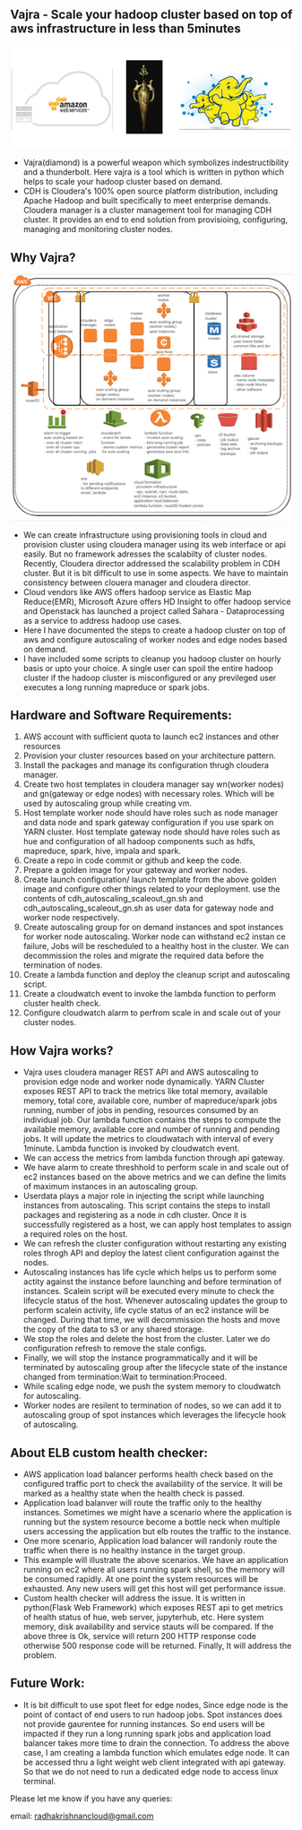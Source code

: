 Vajra - Scale your hadoop cluster based on top of aws infrastructure in less than 5minutes
------------------------------------------------------------------------------------------

![vajra](vajra-hadoop.png?raw=true)

* Vajra(diamond) is a powerful weapon which symbolizes indestructibility and a thunderbolt. Here vajra is a tool which is written in python which helps to scale your hadoop cluster based on demand.
* CDH is Cloudera's 100% open source platform distribution, including Apache Hadoop and built specifically to meet enterprise demands. Cloudera manager is a cluster management tool for managing CDH cluster. It provides an end to end solution from provisioing, configuring, managing and monitoring cluster nodes.

Why Vajra?
----------
![vajra](vajra-aws.png?raw=true)

* We can create infrastructure using provisioning tools in cloud and provision cluster using cloudera manager using its web interface or api easily. But no framework adresses the scalabilty of cluster nodes. Recently, Cloudera director addressed the scalability problem in CDH cluster. But it is bit difficult to use in some aspects. We have to maintain consistency between clouera manager and cloudera director. 
* Cloud vendors like AWS offers hadoop service as Elastic Map Reduce(EMR), Microsoft Azure offers HD Insight to offer hadoop service and Openstack has launched a project called Sahara - Dataprocessing as a service to address hadoop use cases.
* Here I have documented the steps to create a hadoop cluster on top of aws and configure autoscaling of worker nodes and edge nodes based on demand.
* I have included some scripts to cleanup you hadoop cluster on hourly basis or upto your choice. A single user can spoil the entire hadoop cluster if the hadoop cluster is misconfigured or any previleged user executes a long running mapreduce or spark jobs.

Hardware and Software Requirements:
-----------------------------------
1. AWS account with sufficient quota to launch ec2 instances and other resources
2. Provision your cluster resources based on your architecture pattern. 
3. Install the packages and manage its configuration thrugh cloudera manager.
4. Create two host templates in cloudera manager say wn(worker nodes) and gn(gateway or edge nodes) with necessary roles. Which will be used by autoscaling group while creating vm.
5. Host template worker node should have roles such as node manager and data node and spark gateway configuration if you use spark on YARN cluster. Host template gateway node should have roles such as hue and configuration of all hadoop components such as hdfs, mapreduce, spark, hive, impala and spark.
6. Create a repo in code commit or github and keep the code.
7. Prepare a golden image for your gateway and worker nodes.
8. Create launch configuration/ launch template from the above golden image and configure other things related to your deployment. use the contents of cdh_autoscaling_scaleout_gn.sh and cdh_autoscaling_scaleout_gn.sh as user data for gateway node and worker node respectively.
9. Create autoscaling group for on demand instances and spot instances for worker node autoscaling. Worker node can withstand ec2 instan ce failure, Jobs will be rescheduled to a healthy host in the cluster. We can decommission the roles and migrate the required data before the termination of nodes.
10. Create a lambda function and deploy the cleanup script and autoscaling script.
11. Create a cloudwatch event to invoke the lambda function to perform cluster health check.
12. Configure cloudwatch alarm to perfrom scale in and scale out of your cluster nodes.

How Vajra works?
----------------
* Vajra uses cloudera manager REST API and AWS autoscaling to provision edge node and worker node dynamically. YARN Cluster exposes REST API to track the metrics like total memory, available memory, total core, available core, number of mapreduce/spark jobs running, number of jobs in pending, resources consumed by an individual job. Our lambda function contains the steps to compute the available memory, available core and number of running and pending jobs. It will update the metrics to cloudwatach with interval of every 1minute. Lambda function is invoked by cloudwatch event.
* We can access the metrics from lambda function through api gateway.
* We have alarm to create threshhold to perform scale in and scale out of ec2 instances based on the above metrics and we can define the limits of maximum instances in an autoscaling group.
* Userdata plays a major role in injecting the script while launching instances from autoscaling. This script contains the steps to install packages and registering as a node in cdh cluster. Once it is successfully registered as a host, we can apply host templates to assign a required roles on the host.
* We can refresh the cluster configuration without restarting any existing roles throgh API and deploy the latest client configuration against the nodes.
* Autoscaling instances has life cycle which helps us to perform some actity against the instance before launching and before termination of instances. Scalein script will be executed every minute to check the lifecycle status of the host. Whenever autoscaling updates the group to perform scalein activity, life cycle status of an ec2 instance will be changed. During that time, we will decommission the hosts and move the copy of the data to s3 or any shared storage. 
* We stop the roles and delete the host from the cluster. Later we do configuration refresh to remove the stale configs. 
* Finally, we will stop the instance programmatically and it will be terminated by autoscaling group after the lifecycle state of the instance changed from termination:Wait to termination:Proceed.
* While scaling edge node, we push the system memory to cloudwatch for autoscaling.
* Worker nodes are resilent to termination of nodes, so we can add it to autoscaling group of spot instances which leverages the lifecycle hook of autoscaling.

About ELB custom health checker:
--------------------------------
* AWS application load balancer performs health check based on the configured traffic port to check the availability of the service. It will be marked as a healthy state when the health check is passed.
* Application load balanver will route the traffic only to the healthy instances. Sometimes we might have a scenario where the application is running but the system resource become a bottle neck when multiple users accessing the application but elb routes the traffic to the instance.
* One more scenario, Application load balancer will randonly route the traffic when there is no healthy instance in the target group.
* This example will illustrate the above scenarios. We have an application running on ec2 where all users running spark shell, so the memory will be consumed rapidly. At one point the system resources will be exhausted. Any new users will get this host will get performance issue.
* Custom health checker will address the issue. It is written in python(Flask Web Framework) which exposes REST api to get metrics of health status of hue, web server, jupyterhub, etc. Here system memory, disk availability and service stauts will be compared. If the above three is Ok, service will return 200 HTTP response code otherwise 500 response code will be returned. Finally, It will address the problem. 

Future Work:
------------
* It is bit difficult to use spot fleet for edge nodes, Since edge node is the point of contact of end users to run hadoop jobs. Spot instances does not provide gaurentee for running instances. So end users will be impacted if they run a long running spark jobs and application load balancer takes more time to drain the connection. To address the above case, I am creating a lambda function which emulates edge node. It can be accessed thru a light weight web client integrated with api gateway. So that we do not need to run a dedicated edge node to access linux terminal. 

Please let me know if you have any queries:

email: radhakrishnancloud@gmail.com

